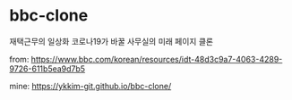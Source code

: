 # bbc-clone
재택근무의 일상화 코로나19가 바꿀 사무실의 미래 페이지 클론

from:
https://www.bbc.com/korean/resources/idt-48d3c9a7-4063-4289-9726-611b5ea9d7b5

mine:
https://ykkim-git.github.io/bbc-clone/
